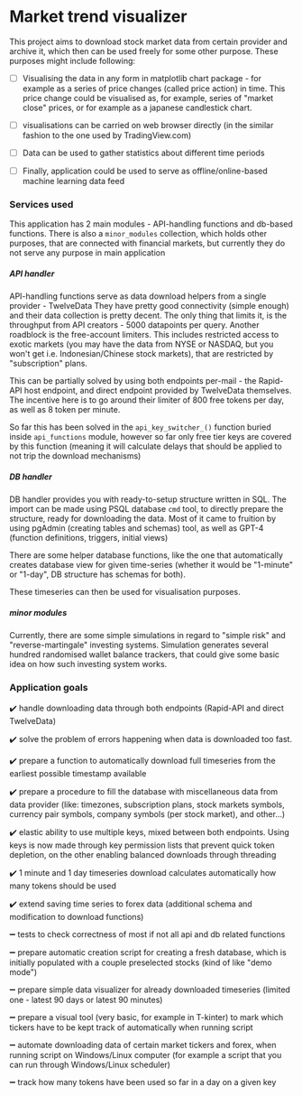 # Market trend visualizer

This project aims to download stock market data from certain provider and archive it, which then can be 
used freely for some other purpose. These purposes might include following:

- [ ] Visualising the data in any form in matplotlib chart package - for example as a series of price changes 
(called price action) in time. This price change could be visualised as, for example, series of "market close"
prices, or for example as a japanese candlestick chart.
- [ ] visualisations can be carried on web browser directly (in the similar fashion to the one used by TradingView.com)
- [ ] Data can be used to gather statistics about different time periods
- [ ] Finally, application could be used to serve as offline/online-based machine learning data feed


### Services used

This application has 2 main modules - API-handling functions and db-based functions.
There is also a ``minor_modules`` collection, which holds other purposes, that are connected with financial markets, but
currently they do not serve any purpose in main application


##### API handler

API-handling functions serve as data download helpers from a single provider - TwelveData
They have pretty good connectivity (simple enough) and their data collection is pretty decent.
The only thing that limits it, is the throughput from API creators - 5000 datapoints per query.
Another roadblock is the free-account limiters. This includes restricted access to exotic markets 
(you may have the data from NYSE or NASDAQ, but you won't get i.e. Indonesian/Chinese stock markets), that
are restricted by "subscription" plans. 

This can be partially solved by using both endpoints per-mail - the Rapid-API host endpoint, and direct
endpoint provided by TwelveData themselves. The incentive here is to go around their limiter of 800 free tokens
per day, as well as 8 token per minute.

So far this has been solved in the ``api_key_switcher_()`` function buried inside ``api_functions`` module,
however so far only free tier keys are covered by this function (meaning it will calculate delays that should be 
applied to not trip the download mechanisms)


##### DB handler

DB handler provides you with ready-to-setup structure written in SQL. The import can be made
using PSQL database ``cmd`` tool, to directly prepare the structure, ready for downloading the data. 
Most of it came to fruition by using pgAdmin (creating tables and schemas) tool, as well as GPT-4 
(function definitions, triggers, initial views)

There are some helper database functions, like the one that automatically creates database view for given time-series
(whether it would be "1-minute" or "1-day", DB structure has schemas for both).

These timeseries can then be used for visualisation purposes.


##### minor modules

Currently, there are some simple simulations in regard to "simple risk" and "reverse-martingale"
investing systems. Simulation generates several hundred randomised wallet balance trackers, that could give some basic 
idea on how such investing system works. 


### Application goals

:heavy_check_mark: handle downloading data through both endpoints (Rapid-API and direct TwelveData)

:heavy_check_mark: solve the problem of errors happening when data is downloaded too fast.

:heavy_check_mark: prepare a function to automatically download full timeseries from the earliest possible 
timestamp available

:heavy_check_mark: prepare a procedure to fill the database with miscellaneous data from data provider (like: timezones, 
subscription plans, stock markets symbols, currency pair symbols, company symbols (per stock market), and other...)

:heavy_check_mark: elastic ability to use multiple keys, mixed between both endpoints. Using keys is now made through 
key permission lists that prevent quick token depletion, on the other enabling balanced downloads through threading

:heavy_check_mark: 1 minute and 1 day timeseries download calculates automatically how many tokens should be used

:heavy_check_mark: extend saving time series to forex data (additional schema and modification to download functions)

:heavy_minus_sign: tests to check correctness of most if not all api and db related functions

:heavy_minus_sign: prepare automatic creation script for creating a fresh database, which is initially 
populated with a couple preselected stocks (kind of like "demo mode")

:heavy_minus_sign: prepare simple data visualizer for already downloaded timeseries 
(limited one - latest 90 days or latest 90 minutes)

:heavy_minus_sign: prepare a visual tool (very basic, for example in T-kinter) to mark which tickers have to be 
kept track of automatically when running script

:heavy_minus_sign: automate downloading data of certain market tickers and forex, when running script on Windows/Linux
computer (for example a script that you can run through Windows/Linux scheduler)

:heavy_minus_sign: track how many tokens have been used so far in a day on a given key
